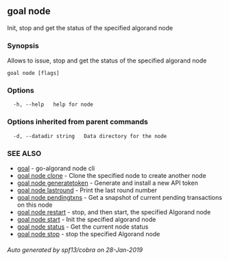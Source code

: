 ## goal node

Init, stop and get the status of the specified algorand node

### Synopsis

Allows to issue, stop and get the status of the specified algorand node 

```
goal node [flags]
```

### Options

```
  -h, --help   help for node
```

### Options inherited from parent commands

```
  -d, --datadir string   Data directory for the node
```

### SEE ALSO

* [goal](goal.md)	 - go-algorand node cli
* [goal node clone](goal_node_clone.md)	 - Clone the specified node to create another node
* [goal node generatetoken](goal_node_generatetoken.md)	 - Generate and install a new API token
* [goal node lastround](goal_node_lastround.md)	 - Print the last round number
* [goal node pendingtxns](goal_node_pendingtxns.md)	 - Get a snapshot of current pending transactions on this node
* [goal node restart](goal_node_restart.md)	 - stop, and then start, the specified Algorand node
* [goal node start](goal_node_start.md)	 - Init the specified algorand node
* [goal node status](goal_node_status.md)	 - Get the current node status
* [goal node stop](goal_node_stop.md)	 - stop the specified Algorand node

###### Auto generated by spf13/cobra on 28-Jan-2019
